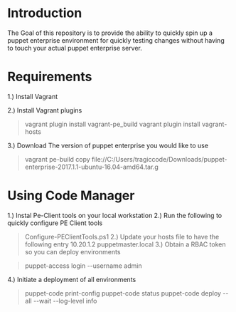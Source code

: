 # Introduction
The Goal of this repository is to provide the ability to quickly spin up a puppet enterprise environment for quickly testing changes without having to touch your actual puppet enterprise server.


# Requirements
1.) Install Vagrant

2.) Install Vagrant plugins
> vagrant plugin install vagrant-pe_build
> vagrant plugin install vagrant-hosts

3.) Download The version of puppet enterprise you would like to use
> vagrant pe-build copy file://C:/Users/tragiccode/Downloads/puppet-enterprise-2017.1.1-ubuntu-16.04-amd64.tar.g


# Using Code Manager
1.) Instal Pe-Client tools on your local workstation
2.) Run the following to quickly configure PE Client tools
> Configure-PEClientTools.ps1
2.) Update your hosts file to have the following entry
10.20.1.2     puppetmaster.local
3.) Obtain a RBAC token so you can deploy environments

> puppet-access login --username admin

4.) Initiate a deployment of all environments

> puppet-code print-config
> puppet-code status
> puppet-code deploy --all --wait --log-level info
